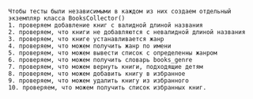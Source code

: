     Чтобы тесты были независимыми в каждом из них создаем отдельный экземпляр класса BooksCollector()
    1. проверяем добавление книг с валидной длиной названия
    2. проверяем, что книги не добавляются с невалидной длиной названия
    3. проверяем, что книге устанавливается жанр
    4. проверяем, что можем получить жанр по имени
    5. проверяем, что можем вывести список с определенны жанром
    6. проверяем, что можем получить словарь books_genre
    7. проверяем, что можем вернуть книги, подходящие детям
    8. проверяем, что можем добавить книгу в избранное     
    9. проверяем, что можем удалить книгу из избранного
    10. проверяем, что можем получить список избранных книг.
  